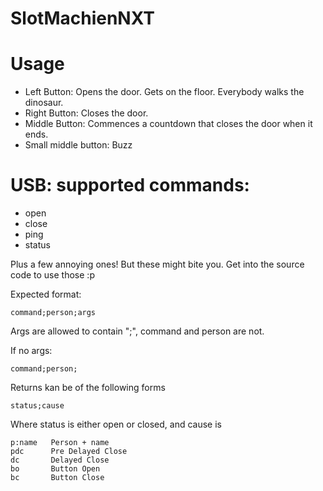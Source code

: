 # SlotMachienNXT

# Usage
* Left Button: Opens the door. Gets on the floor. Everybody walks the dinosaur.
* Right Button: Closes the door.
* Middle Button: Commences a countdown that closes the door when it ends.
* Small middle button: Buzz

# USB: supported commands:

- open
- close
- ping
- status			

Plus a few annoying ones! But these might bite you. Get into the source code to use those :p

Expected format:

    command;person;args
    
Args are allowed to contain ";", command and person are not.

If no args:

    command;person;
    
Returns kan be of the following forms

    status;cause

Where status is either open or closed, and cause is

    p:name   Person + name
    pdc      Pre Delayed Close
    dc       Delayed Close
    bo       Button Open
    bc       Button Close
